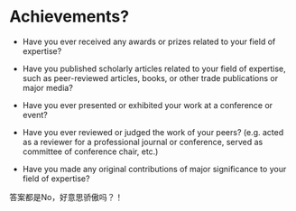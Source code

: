 # Achievements?

- Have you ever received any awards or prizes related to your field of expertise?

- Have you published scholarly articles related to your field of expertise, such as peer-reviewed articles, books, or other trade publications or major media?

- Have you ever presented or exhibited your work at a conference or event?

- Have you ever reviewed or judged the work of your peers? (e.g. acted as a reviewer for a professional journal or conference, served as committee of conference chair, etc.)

- Have you made any original contributions of major significance to your field of expertise?

答案都是No，好意思骄傲吗？！
